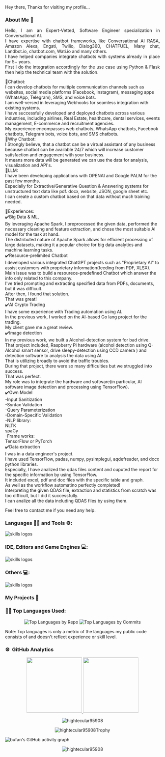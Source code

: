 <!-- ![NewTopWave](https://user-images.githubusercontent.com/81550376/180223627-d18d8aeb-4f5e-4715-94db-65b1b85822f1.svg) -->


<p align="center">
  <!-- <img width="" height="" src="https://avatars.githubusercontent.com/u/152673060?s=400&u=32566625e044f500d81bd41567e1acbc6c987d97&v=4"> -->
</p>

Hey there, Thanks for visiting my profile... 
<!-- <img src="https://raw.githubusercontent.com/MartinHeinz/MartinHeinz/master/wave.gif" width="26px" height="26px"> I am Volodymyr Bufan. -->

<!-- ### Checkout my Portfolio: [Volodymyr Bufan](https://bufan-ai-portfolio.vercel.app/)  👈 -->

<!-- ### Checkout my flagship project: [Let's Learn Linux](https://letslearnlinux.tech/)  👈

### Checkout my automation project: [Get Pair Extraordinaire](https://github.com/hightecular95908/Get-Pair-Extraordinaire)  👈 -->

<!--
### Let's Connect 🤳

 <a href="https://www.linkedin.com/in/hightecular95908/"><img src="https://img.shields.io/static/v1?label=LinkedIn&message=Volodymyr+Bufan &color=%230077b5&logo=linkedIn&logoColor=%230077b5" alt="LinkedIn - Volodymyr Bufan"></a>
[![Gmail - Volodymyr Bufan](https://img.shields.io/badge/Gmail-VolodymyrBufan -red?logo=gmail&logoColor=red)](pioneer95908@gmail.com)
-->

### About Me 🚀<br>

 <p align="justify">
Hello, I am an Expert-Vetted, Software Engineer specialization in Conversational AI. <br>
I have expertise with chatbot frameworks, like  Conversational AI RASA, Amazon Alexa, Engati, Twilio, Dialog360, CHATFUEL, Many chat, Landbot.io, chatbot.com, Wati.io and many others.<br>
I have helped companies integrate chatbots with systems already in place for 5+ years. <br>
First I do the integration accordingly for the use case using Python & Flask then help the technical team with the solution.<br>

🚀Chatbot:<br>
 I can develop chatbots for multiple communication channels such as websites, social media platforms (Facebook, Instagram), messaging apps (WhatsApp, Telegram), SMS, and voice bots. <br>
 I am well-versed in leveraging Webhooks for seamless integration with existing systems.<br>
 I have successfully developed and deployed chatbots across various industries, including airlines, Real Estate, healthcare, dental services, events management, E-commerce and recruitment agencies. <br>
 My experience encompasses web chatbots, WhatsApp chatbots, Facebook chatbots, Telegram bots, voice bots, and SMS chatbots.<br>
    🤩Why Chatbot:<br>
    I Strongly believe, that a chatbot can be a virtual assistant of any business because chatbot can be available 24/7 which will increase customer satisfaction and engagement with your business. <br>
    It means more data will be generated we can use the data for analysis, visualization and API's.<br>
🚀LLM:<br>
 I have been developing applications with OPENAI and Google PALM for the past few months. <br>
 Especially for Extractive/Generative Question & Answering systems for unstructured text data like pdf. docx, website, JSON, google sheet etc.<br>
 I can create a custom chatbot based on that data without much training needed.<br>

🏅Experiences:<br>
✔️Big Data & ML,<br>
By leveraging Apache Spark, I preprocessed the given data, performed the necessary cleaning and feature extraction, and chose the most suitable AI model for the task at hand. <br>
The distributed nature of Apache Spark allows for efficient processing of large datasets, making it a popular choice for big data analytics and machine learning tasks.<br>
✔️Resource-prelimited Chatbot<br>
I developed various integrated ChatGPT projects such as "Proprietary AI" to assist customers with proprietary information(feeding from PDF, XLSX).<br>
Main issue was to build a resourece-predefined Chatbot which answer the info only related to this company.<br>
I've tried prompting and extracting specified data from PDFs, documents, but it was difficult.<br>
After then, I found that solution.<br>
That was great!<br>
✔️AI Crypto Trading<br>
I have some experience with Trading automation using AI.<br>
In the previous work, I worked on the AI-based Go lang project for the trading.<br>
My client gave me a great review.<br>
✔️Image detection<br>
In my previous work, we built a Alcohol-detection system for bad drive.<br>
That project included,  Raspberry Pi hardware (alcohol detection using Q-Alcohol smart sensor, drive sleepy-detection using CCD camera ) and detection software to analysis the data using AI. <br>
That is utilizing broadly to avoid the traffic troubles.<br>
During that project, there were so many difficulties but we struggled into success.<br>
That was perfect.<br>
My role was to integrate the hardware and software(in particular, AI software image detection and processing using TensorFlow).<br>
✔️Own Model<br>
-Input Sanitization<br>
-Syntax Validation<br>
-Query Parameterization<br>
-Domain-Specific Validation<br>
-NLP library:<br>
NLTK <br>
spaCy<br>
-Frame works:<br>
TensorFlow or PyTorch<br>
✔️Data extraction<br>
I was in a data engineer's project.<br>
I have used TensorFlow, padas, numpy, pysimplegui, aqdefreader, and docx python libraries.<br>
Especially, I have analized the qdas files content and ouputed the report for the specific information by using TensorFlow.<br>
It included excel, pdf and doc files with the specific table and graph.<br>
As well as the workflow automatino perfectly completed!<br>
Interpreting the given QDAS file, extraction and statistics from scratch was too difficult, but I did it successfully.  <br>
I can analize all the data including QDAS files by using them.<br>

Feel free to contact me if you need any help.<br>
 </p>

  
### Languages 🧑‍💻 and Tools ⚙️:

<img src="https://skillicons.dev/icons?i=git,github,githubactions,py,c,cpp,cs,dotnet,html,css,js,bootstrap,php,md,java" alt="skills logos" /> <br>

### IDE, Editors and Game Engines 💻:
<img src="https://skillicons.dev/icons?i=vscode,visualstudio,idea,unity,unreal,vim,replit" alt="skills logos" />

### Others 💻:

<img src="https://skillicons.dev/icons?i=linux,bash,regex,powershell,docker,azure,mysql,sqlite,gradle,maven,nginx,pr,ps,svg,discord,linkedin,netlify,gherkin" alt="skills logos" />

### My Projects 🙌

<!-- #### [See in Portfolio](https://bufan-ai-portfolio.vercel.app/) -->

### 👨‍💻 Top Languages Used:
<p align="center">
  <img align="center" src="https://github-profile-summary-cards.vercel.app/api/cards/repos-per-language?username=hightecular95908&theme=nord_dark" alt="Top Languages by Repo" />
  <img align="center" src="https://github-profile-summary-cards.vercel.app/api/cards/most-commit-language?username=hightecular95908&theme=nord_dark" alt="Top Languages by Commits" /></p>
  
  Note: Top languages is only a metric of the languages my public code consists of and doesn't reflect experience or skill level.
  
### ⚙️ &nbsp;GitHub Analytics

<p align="center">
<a href="https://github.com/hightecular95908">
  <img height="180em" src="https://github-readme-stats-eight-theta.vercel.app/api?username=hightecular95908&show_icons=true&theme=algolia&include_all_commits=true&count_private=true"/>
  <img height="180em" src="https://github-readme-stats-eight-theta.vercel.app/api/top-langs/?username=hightecular95908&layout=compact&langs_count=8&theme=algolia"/>
</a>
 <br />
  
<p align="center"><img align="center" src="https://github-readme-streak-stats.herokuapp.com/?user=hightecular95908&theme=algolia" alt="hightecular95908" /></p>

<p align="center"><img align="center" src="https://github-trophies.vercel.app/?username=hightecular95908&column=6&theme=algolia" alt="hightecular95908Trophy" /></p>



 ![bufan's GitHub activity graph]( https://github-readme-activity-graph.vercel.app/graph?username=hightecular95908&theme=react-dark&area=true&hide_border=true#gh-light-mode-only)
 
 <p align="center"><img src="https://visitor-badge.laobi.icu/badge?page_id=hightecular95908.hightecular95908" alt="hightecular95908" />

</p>


<!-- ![NewWave](https://user-images.githubusercontent.com/81550376/180223136-576934f8-2f40-4fb9-acd9-786d1d5d0f73.svg) -->
